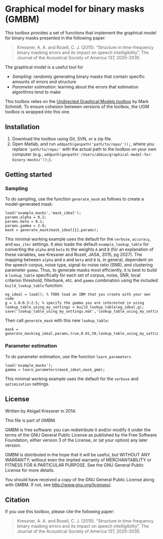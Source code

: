# Graphical model for binary masks (GMBM)
This toolbox provides a set of functions that implement the graphical model for binary masks presented in the following paper:

> Kressner, A. A. and Rozell, C. J. (2015). “Structure in time-frequency binary
> masking errors and its impact on speech intelligibility”, The Journal of the
> Acoustical Society of America 137, 2025–2035.

The graphical model is a useful tool for 

- *Sampling*: randomly generating binary masks that contain specific amounts of errors and structure
- *Parameter estimation*: learning about the errors that estimation algorithms tend to make

This toolbox relies on the [Undirected Graphical Models toolbox](http://www.cs.ubc.ca/~schmidtm/Software/UGM.html) by Mark Schmidt. To ensure cohesion between versions of the toolbox, the UGM toolbox is wrapped into this one.

## Installation
1. Download the toolbox using Git, SVN, or a zip file.
2. Open Matlab, and run `addpath(genpath('path/to/repo/'));`, where you replace `'path/to/repo/'` with the actual path to the toolbox on your own computer (e.g., `addpath(genpath('/Users/abbie/graphical-model-for-binary-masks/'));`).

## Getting started
### Sampling
To do sampling, use the function `generate_mask` as follows to create a model-generated mask:
```
load('example_masks','mask_ideal');  
params.alpha = 0.2;  
params.beta = 0.1;  
params.gamma = 2.0;  
mask = generate_mask(mask_ideal{1},params);  
```
This minimal working example uses the default for the `verbose`, `accuracy`, and `max_iter` settings. It also loads the default `example_lookup_table` for converting the `alpha` and `beta` to the weights `A` and `B` (for an explanation of these variables, see Kressner and Rozell, JASA, 2015, pg 2027). The mapping between `alpha` and `A` and `beta` and `B` is, in general, dependent on the speech corpus, noise type, signal-to-noise ratio (SNR), and clustering parameter `gamma`. Thus, to generate masks most efficiently, it is best to build a `lookup_table` specifically for each set of corpus, noise, SNR, local criterion threshold, filterbank, etc. and `gamma` combination using the included `build_lookup_table` function:
```
eg_ideal = load(); % TODO load an IBM that you create with your own code  
g = 1.0:0.5:2.5; % specify the gamma you are interested in using  
lookup_table_using_my_settings = build_lookup_table(eg_ideal,g);  
save('lookup_table_using_my_settings.mat','lookup_table_using_my_settings');  
```
Then call `generate_mask` with this new `lookup_table`:
```
mask = generate_mask(eg_ideal,params,true,0.01,50,lookup_table_using_my_settings);
```

### Parameter estimation
To do parameter estimation, use the function `learn_parameters`.
```
load('example_masks');  
gamma = learn_parameters(mask_ideal,mask_gmm);  
```
This minimal working example uses the default for the `verbose` and `optimization` settings. 

## License
Written by Abigail Kressner in 2014.

This file is part of GMBM.

GMBM is free software: you can redistribute it and/or modify
it under the terms of the GNU General Public License as published by
the Free Software Foundation, either version 3 of the License, or
(at your option) any later version.

GMBM is distributed in the hope that it will be useful,
but WITHOUT ANY WARRANTY; without even the implied warranty of
MERCHANTABILITY or FITNESS FOR A PARTICULAR PURPOSE.  See the
GNU General Public License for more details.

You should have received a copy of the GNU General Public License
along with GMBM.  If not, see <http://www.gnu.org/licenses/>.

## Citation
If you use this toolbox, please cite the following paper:

> Kressner, A. A. and Rozell, C. J. (2015). “Structure in time-frequency binary
> masking errors and its impact on speech intelligibility”, The Journal of the
> Acoustical Society of America 137, 2025–2035.
